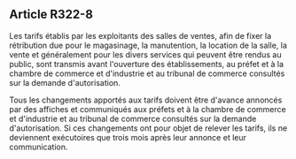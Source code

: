 Article R322-8
----
Les tarifs établis par les exploitants des salles de ventes, afin de fixer la
rétribution due pour le magasinage, la manutention, la location de la salle, la
vente et généralement pour les divers services qui peuvent être rendus au
public, sont transmis avant l'ouverture des établissements, au préfet et à la
chambre de commerce et d'industrie et au tribunal de commerce consultés sur la
demande d'autorisation.

Tous les changements apportés aux tarifs doivent être d'avance annoncés par des
affiches et communiqués aux préfets et à la chambre de commerce et d'industrie
et au tribunal de commerce consultés sur la demande d'autorisation. Si ces
changements ont pour objet de relever les tarifs, ils ne deviennent exécutoires
que trois mois après leur annonce et leur communication.
